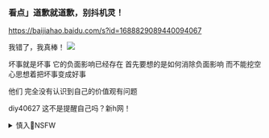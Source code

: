 ### 看点」道歉就道歉，别抖机灵！
https://baijiahao.baidu.com/s?id=1688829089440094067

我错了，我真棒！
<img src="https://pics0.baidu.com/feed/77c6a7efce1b9d163748ac632e7e50888d546449.png?token=98c5430b1bd624b37ea4ba9e87c491e7">

坏事就是坏事
它的负面影响已经存在
首先要想的是如何消除负面影响
而不能挖空心思想着把坏事变成好事

他们
完全没有认识到自己的价值观有问题

diy40627
这不是提醒自己吗？新h网！

<details><summary>慎入🔞NSFW</summary>

Not Safe For Work
<img src="https://upload.wikimedia.org/wikipedia/commons/thumb/d/d3/Biohazard_Symbol_Specification.png/210px-Biohazard_Symbol_Specification.png">

<details><summary><b>风险自理Use At Your Own Risk🈲</summary>


</details>
</details>
